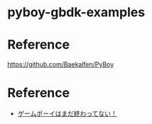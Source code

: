 # pyboy-gbdk-examples

# Reference
https://github.com/Baekalfen/PyBoy

# Reference
* [ゲームボーイはまだ終わってない！](http://boy.game-pc7.com/)
